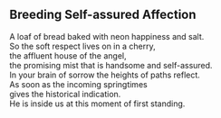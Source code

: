 Breeding Self-assured Affection
-------------------------------
A loaf of bread baked with neon happiness and salt.  
So the soft respect lives on in a cherry,  
the affluent house of the angel,  
the promising mist that is handsome and self-assured.  
In your brain of sorrow the heights of paths reflect.  
As soon as the incoming springtimes  
gives the historical indication.  
He is inside us at this moment of first standing.  
